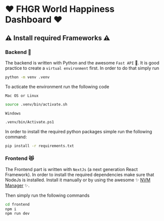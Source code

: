 # :heart: FHGR World Happiness Dashboard :heart:

## :warning: Install required Frameworks :warning:

### Backend :see_no_evil:

The backend is written with Python and the awesome `Fast API` :rocket:.
It is good practice to create a `virtual environment` first. In order to do that simply run

```bash
python -m venv .venv
```

To acticate the environment run the following code

`Mac OS or Linux`

```bash
source .venv/bin/activate.sh
```

`Windows`

```bash
.venv/bin/Activate.ps1
```

In order to install the required python packages simple run the following command:

```bash
pip install -r requirements.txt
```

### Frontend :heart_eyes_cat:

The Frontend part is written with `NextJs` (a next generation React Framework). In order to install the required dependencies make sure that NodeJs is installed. Install it manually or by using the awesome :sparkles: [NVM Manager](https://github.com/nvm-sh/nvm) :sparkles:.

Then simply run the following commands

```bash
cd frontend
npm i
npm run dev
```

